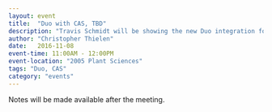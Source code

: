 ```yaml
---
layout: event
title:  "Duo with CAS, TBD"
description: "Travis Schmidt will be showing the new Duo integration for CAS. Other topics TBD."
author: "Christopher Thielen"
date:   2016-11-08
event-time: 11:00AM - 12:00PM
event-location: "2005 Plant Sciences"
tags: "Duo, CAS"
category: "events"
---
```


Notes will be made available after the meeting.
